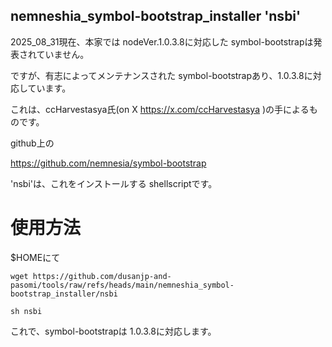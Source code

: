 ## nemneshia_symbol-bootstrap_installer 'nsbi'

2025_08_31現在、本家では nodeVer.1.0.3.8に対応した symbol-bootstrapは発表されていません。

ですが、有志によってメンテナンスされた symbol-bootstrapあり、1.0.3.8に対応しています。

これは、ccHarvestasya氏(on X https://x.com/ccHarvestasya )の手によるものです。

github上の

https://github.com/nemnesia/symbol-bootstrap

'nsbi'は、これをインストールする shellscriptです。

# 使用方法

$HOMEにて

`wget https://github.com/dusanjp-and-pasomi/tools/raw/refs/heads/main/nemneshia_symbol-bootstrap_installer/nsbi`

`sh nsbi`

これで、symbol-bootstrapは 1.0.3.8に対応します。
